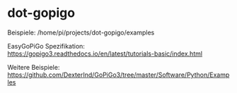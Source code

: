 # dot-gopigo

Beispiele:
/home/pi/projects/dot-gopigo/examples

EasyGoPiGo Spezifikation:
https://gopigo3.readthedocs.io/en/latest/tutorials-basic/index.html

Weitere Beispiele:
https://github.com/DexterInd/GoPiGo3/tree/master/Software/Python/Examples
